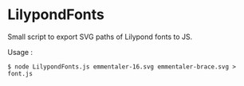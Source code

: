 LilypondFonts
=============

Small script to export SVG paths of Lilypond fonts to JS.

Usage :

```
$ node LilypondFonts.js emmentaler-16.svg emmentaler-brace.svg > font.js
```